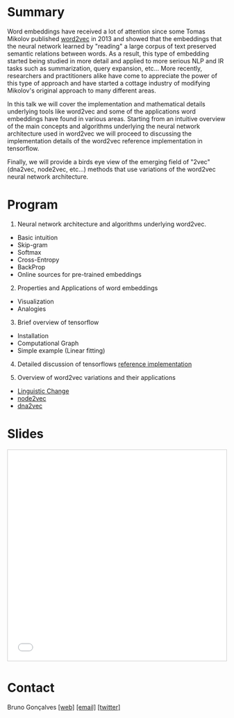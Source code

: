 # Summary

Word embeddings have received a lot of attention since some Tomas Mikolov published [word2vec](https://papers.nips.cc/paper/5021-distributed-representations-of-words-and-phrases-and-their-compositionality.pdf) in 2013  and showed that the embeddings that the neural network learned by "reading" a large corpus of text preserved semantic relations between words. As a result, this type of embedding started being studied in more detail and applied to more serious NLP and IR tasks such as summarization, query expansion, etc... More recently, researchers and practitioners alike have come to appreciate the power of this type of approach and have started a cottage industry of modifying Mikolov's original approach to many different areas.  

In this talk we will cover the implementation and mathematical details underlying tools like word2vec and some of the applications word embeddings have found in various areas. Starting from an intuitive overview of the main concepts and algorithms underlying the neural network architecture used in word2vec we will proceed to discussing the implementation details of the word2vec reference implementation in tensorflow.

Finally, we will provide a birds eye view of the emerging field of "<anything>2vec" (dna2vec, node2vec, etc...) methods that use variations of the word2vec neural network architecture.

# Program

1. Neural network architecture and algorithms underlying word2vec.
* Basic intuition
* Skip-gram
* Softmax
* Cross-Entropy
* BackProp
* Online sources for pre-trained embeddings

2. Properties and Applications of word embeddings 
* Visualization
* Analogies

3. Brief overview of tensorflow
* Installation
* Computational Graph
* Simple example (Linear fitting)

4. Detailed discussion of tensorflows [reference implementation](https://github.com/tensorflow/models/blob/master/tutorials/embedding/word2vec.py)

5. Overview of word2vec variations and their applications
* [Linguistic Change](https://www.perozzi.net/publications/15_www_linguistic.pdf)
* [node2vec](https://cs.stanford.edu/people/jure/pubs/node2vec-kdd16.pdf)
* [dna2vec](https://arxiv.org/abs/1701.06279)

# Slides

<iframe src="//www.slideshare.net/slideshow/embed_code/key/1oiO1DvTMMzKCo" width="595" height="485" frameborder="0" marginwidth="0" marginheight="0" scrolling="no" style="border:1px solid #CCC; border-width:1px; margin-bottom:5px; max-width: 100%;" allowfullscreen> </iframe>

# Contact

Bruno Gonçalves [[web]](http://www.bgoncalves.com) [[email]](mailto:bgoncalves@gmail.com) [[twitter]](https://twitter.com/bgoncalves)